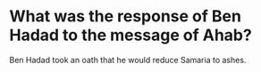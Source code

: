 # What was the response of Ben Hadad to the message of Ahab?

Ben Hadad took an oath that he would reduce Samaria to ashes.
